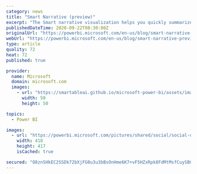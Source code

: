 ```yaml
---
category: news
title: "Smart Narrative (preview)"
excerpt: "The Smart narrative visualization helps you quickly summarize visuals and reports by providing relevant out-of-the-box insights that are customizable."
publishedDateTime: 2020-09-22T08:30:00Z
originalUrl: "https://powerbi.microsoft.com/en-us/blog/smart-narrative-preview/"
webUrl: "https://powerbi.microsoft.com/en-us/blog/smart-narrative-preview/"
type: article
quality: 72
heat: 72
published: true

provider:
  name: Microsoft
  domain: microsoft.com
  images:
    - url: "https://smartableai.github.io/microsoft-power-bi/assets/images/organizations/microsoft.com-50x50.jpg"
      width: 50
      height: 50

topics:
  - Power BI

images:
  - url: "https://powerbi.microsoft.com/pictures/shared/social/social-default-image.png"
    width: 418
    height: 417
    isCached: true

secured: "O8znSHkEC2SSDk72bXjFG0u3u3bBsOnHme6K7+vF5HZxRpk8FdMtMsfCuySBCCUh32aycCRkFoB+nrR0bZfnd/1at16P138qrAs0SRb7UBUGv+QbV132vVaOfCJlDVJUwj+jLnH0b2AXlK3yzkX++ZeeS1dPv37Mzdmw/fvS5jHGJJOwF3gp8wTx+fq6R4ODdIs/O6uBwOMyKnPoz9os24m5a0h8HljVkBi0TfplzMxh087aMPwG3o4m7mTcsK5rJ/CXrTaInuLe7oTXeFCheJyz8G8Ej3t4lAKaAP5ma59N7Rgul9zWeyjZWSvCkHcAv9731QrpEOP5ErZYKHrmxeI3FpqSM4g6lpoyA8RSr8s=;8VoF1+TIZr3vgYuuarktsQ=="
---
```


